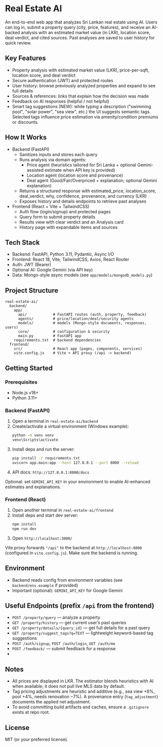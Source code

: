 # Real Estate AI

An end-to-end web app that analyzes Sri Lankan real estate using AI. Users can log in, submit a property query (city, price, features), and receive an AI-backed analysis with an estimated market value (in LKR), location score, deal verdict, and cited sources. Past analyses are saved to user history for quick review.

## Key Features
- Property analysis with estimated market value (LKR), price-per-sqft, location score, and deal verdict
- Secure authentication (JWT) and protected routes
- User history: browse previously analyzed properties and expand to see full details
- Sources & references: links that explain how the decision was made
- Feedback on AI responses (helpful / not helpful)
- Smart tag suggestions (NEW): while typing a description ("swimming pool", "solar power", "sea view", etc.) the UI suggests semantic tags. Selected tags influence price estimation via amenity/condition premiums or discounts.

## How It Works
- Backend (FastAPI)
  - Sanitizes inputs and stores each query
  - Runs analysis via domain agents:
    - Price agent (heuristics tailored for Sri Lanka + optional Gemini-assisted estimate when API key is provided)
    - Location agent (location score and provenance)
    - Deal agent (Good/Fair/Overpriced + explanation; optional Gemini explanation)
  - Returns a structured response with estimated_price, location_score, deal_verdict, why, confidence, provenance, and currency (LKR)
  - Exposes history and details endpoints to retrieve past analyses
- Frontend (React + Vite + TailwindCSS)
  - Auth flow (login/signup) and protected pages
  - Query form to submit property details
  - Results view with clear verdict and an Analysis card
  - History page with expandable items and sources

## Tech Stack
- Backend: FastAPI, Python 3.11, Pydantic, Async I/O
- Frontend: React 18, Vite, TailwindCSS, Axios, React Router
- Auth: JWT (Bearer)
- Optional AI: Google Gemini (via API key)
- Data: Mongo-style async models (see `app/models/mongodb_models.py`)

## Project Structure
```
real-estate-ai/
  backend/
    app/
      api/            # FastAPI routes (auth, property, feedback)
      agents/         # price/location/deal/security agents
      models/         # models (Mongo-style documents, responses, users)
      core/           # configuration & security
      main.py         # FastAPI app
    requirements.txt  # backend dependencies
  frontend/
    src/              # React app (pages, components, services)
    vite.config.js    # Vite + API proxy (/api -> backend)
```

## Getting Started
### Prerequisites
- Node.js v18+
- Python 3.11+

### Backend (FastAPI)
1. Open a terminal in `real-estate-ai/backend`
2. Create/activate a virtual environment (Windows example):
   ```bash
   python -m venv venv
   venv\Scripts\activate
   ```
3. Install deps and run the server:
   ```bash
   pip install -r requirements.txt
   uvicorn app.main:app --host 127.0.0.1 --port 8000 --reload
   ```
4. API docs: `http://127.0.0.1:8000/docs`

Optional: set `GEMINI_API_KEY` in your environment to enable AI-enhanced estimates and explanations.

### Frontend (React)
1. Open another terminal in `real-estate-ai/frontend`
2. Install deps and start dev server:
   ```bash
   npm install
   npm run dev
   ```
3. Open `http://localhost:3000/`

Vite proxy forwards `"/api"` to the backend at `http://localhost:8000` (configured in `vite.config.js`). Make sure the backend is running.

## Environment
- Backend reads config from environment variables (see `backend/env.example` if provided)
- Important (optional): `GEMINI_API_KEY` for Google Gemini

## Useful Endpoints (prefix `/api` from the frontend)
- `POST /property/query` — analyze a property
- `GET /property/history` — get current user’s past queries
- `GET /property/details/{query_id}` — get full details for a past query
- `GET /property/suggest_tags?q=TEXT` — lightweight keyword-based tag suggestions
- `POST /auth/signup`, `POST /auth/login`, `GET /auth/me`
- `POST /feedback/` — submit feedback for a response
- 

## Notes
- All prices are displayed in LKR. The estimator blends heuristics with AI when available; it does not pull live MLS data by default.
- Tag pricing adjustments are heuristic and additive (e.g., sea view +6%, pool +4%, needs renovation −7%). A provenance entry (`tag_adjustment`) documents the applied net adjustment.
- To avoid committing build artifacts and caches, ensure a `.gitignore` exists at repo root.
## License
MIT (or your preferred license).
